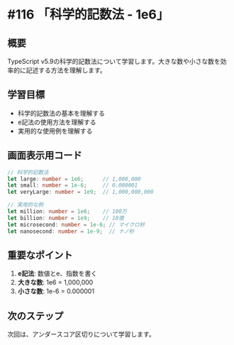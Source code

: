 # #116 「科学的記数法 - 1e6」

## 概要
TypeScript v5.9の科学的記数法について学習します。大きな数や小さな数を効率的に記述する方法を理解します。

## 学習目標
- 科学的記数法の基本を理解する
- e記法の使用方法を理解する
- 実用的な使用例を理解する

## 画面表示用コード

```typescript
// 科学的記数法
let large: number = 1e6;      // 1,000,000
let small: number = 1e-6;     // 0.000001
let veryLarge: number = 1e9;  // 1,000,000,000

// 実用的な例
let million: number = 1e6;    // 100万
let billion: number = 1e9;    // 10億
let microsecond: number = 1e-6; // マイクロ秒
let nanosecond: number = 1e-9;  // ナノ秒
```

## 重要なポイント
1. **e記法**: 数値とe、指数を書く
2. **大きな数**: 1e6 = 1,000,000
3. **小さな数**: 1e-6 = 0.000001

## 次のステップ
次回は、アンダースコア区切りについて学習します。